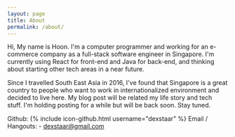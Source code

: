 ```yaml
---
layout: page
title: About
permalink: /about/
---
```


Hi, My name is Hoon. I'm a computer programmer and working for an e-commerce company as a full-stack software engineer in Singapore. I'm currently using React for front-end and Java for back-end, and thinking about starting other tech areas in a near future.

Since I travelled South East Asia in 2016, I've found that Singapore is a great country to people who want to work in internationalized environment and decided to live here. My blog post will be related my life story and tech stuff. I'm holding posting for a while but will be back soon. Stay tuned.



Github: {% include icon-github.html username="dexstaar" %}
Email / Hangouts: - dexstaar@gmail.com



<!--
This is the base Jekyll theme. You can find out more info about customizing your Jekyll theme, as well as basic Jekyll usage documentation at [jekyllrb.com](https://jekyllrb.com/)

You can find the source code for the Jekyll new theme at:
{% include icon-github.html username="jekyll" %} /
[minima](https://github.com/jekyll/minima)

You can find the source code for Jekyll at
{% include icon-github.html username="jekyll" %} /
[jekyll](https://github.com/jekyll/jekyll) -->
